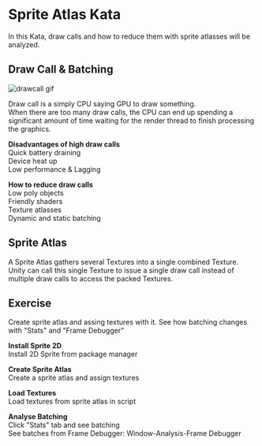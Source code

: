 # Sprite Atlas Kata
In this Kata, draw calls and how to reduce them with sprite atlasses will be analyzed.

## Draw Call & Batching

![drawcall gif](https://github.com/buraksonmz/kata-spriteatlas/assets/141739960/9e99f171-c1db-4a26-8af9-d9068c206d33)

Draw call is a simply CPU saying GPU to draw something.  
When there are too many draw calls, the CPU can end up spending a significant amount of time waiting for the render thread to finish processing the graphics. 

**Disadvantages of high draw calls**  
Quick battery draining  
Device heat up  
Low performance & Lagging

**How to reduce draw calls**  
Low poly objects  
Friendly shaders  
Texture atlasses  
Dynamic and static batching  

## Sprite Atlas
A Sprite Atlas gathers several Textures into a single combined Texture. Unity can call this single Texture to issue a single draw call instead of multiple draw calls to access the packed Textures.

## Exercise
Create sprite atlas and assing textures with it. See how batching changes with "Stats" and "Frame Debugger"

**Install Sprite 2D**  
Install 2D Sprite from package manager

**Create Sprite Atlas**  
Create a sprite atlas and assign textures

**Load Textures**  
Load textures from sprite atlas in script

**Analyse Batching**  
Click "Stats" tab and see batching  
See batches from Frame Debugger: Window-Analysis-Frame Debugger
